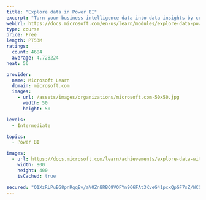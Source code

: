 ```yaml
---
title: "Explore data in Power BI"
excerpt: "Turn your business intelligence data into data insights by creating and configuring Power BI dashboards."
webUrl: https://docs.microsoft.com/en-us/learn/modules/explore-data-power-bi/
type: course
price: Free
length: PT53M
ratings:
  count: 4684
  average: 4.728224
heat: 56

provider:
  name: Microsoft Learn
  domain: microsoft.com
  images:
    - url: /assets/images/organizations/microsoft.com-50x50.jpg
      width: 50
      height: 50

levels:
  - Intermediate

topics:
  - Power BI

images:
  - url: https://docs.microsoft.com/learn/achievements/explore-data-with-power-bi-desktop-social.png
    width: 800
    height: 400
    isCached: true

secured: "O1XzRLPuBG8pnRgqEv/aV0ZnBRBO9VOFYn966FAt3KveG41pcxQpGF7sZ/WCS7s3Vljiu1ZOTCTOTfB3qmCriEHSj6usE8vzfd61kujEyzE+1WEq9UdpzgMOWQjCOA4bRuvZCLCzu8Me4PX/9dcWr0P0a5KBVGTx88FS04mLpRvbW9yHWnLqh+NDIzPFZyWA2UiHw7tP1TvcHtsEYcltlrRMz8pD+eB3TDOvRLtBBwlcLw9qGkPSXFyYhOnMoonil+yS+rX1wIWAGzXFpHTeWBdGRKvGLAF7Pwa6wPEvR+bnt3LvsiIJwvjcSh2y0ueEhAO8x21VaNeiPbxKDMUXqeaJhelLS8C3Jy7wDmfrc/ydmfD151ftRXiR8ZEorMusuyoK0jiMpE9ZP09iwwIJfxxxk/bzow2NMcwGAKDrdRQ=;xYnL39bS3tmGXuo7Lm5QaQ=="
---
```


